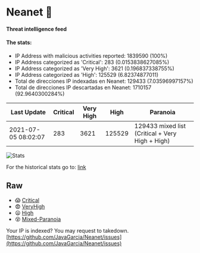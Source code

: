 # Neanet :hocho:
#### Threat intelligence feed
#### The stats:

- IP Address with malicious activities reported: 1839590 (100%)
- IP Address categorized as 'Critical':  283 (0.0153838627085%)
- IP Address categorized as 'Very High':  3621 (0.196837338755%)
- IP Address categorized as 'High':  125529 (6.82374877011)
- Total de direcciones IP indexadas en Neanet:  129433 (7.03596997157%)
- Total de direcciones IP descartadas en Neanet:  1710157 (92.9640300284%)

| Last Update | Critical | Very High | High | Paranoia |
| --- | --- | --- | --- | --- |
| 2021-07-05 08:02:07 | 283 | 3621 | 125529 | 129433 mixed list (Critical + Very High + High)|

![Stats](https://docs.google.com/spreadsheets/d/e/2PACX-1vSnaNMIXVabIpDJjufMlzH7poXnshF3mgd8Is1g9ytUEzVsP5my4Trn8f-xkoLLQ38xpL3HtmUexLo6/pubchart?oid=501124687&format=image)

For the historical stats go to: [link](/stats.csv)
## Raw
- :scream: [Critical](https://raw.githubusercontent.com/JavaGarcia/Neanet/master/blacklists/neanet_critical.txt)
- :fearful: [VeryHigh](https://raw.githubusercontent.com/JavaGarcia/Neanet/master/blacklists/neanet_veryHigh.txtt)
- :frowning: [High](https://raw.githubusercontent.com/JavaGarcia/Neanet/master/blacklists/neanet_high.txt)
- :dizzy_face: [Mixed-Paranoia](https://raw.githubusercontent.com/JavaGarcia/Neanet/master/blacklists/neanet_all.txt)


Your IP is indexed? You may request to takedown. [https://github.com/JavaGarcia/Neanet/issues](https://github.com/JavaGarcia/Neanet/issues)






































































































































































































































































































































































































































































































































































































































































































































































































































































































































































































































































































































































































































































































































































































































































































































































































































































































































































































































































































































































































































































































































































































































































































































































































































































































































































































































































































































































































































































































































































































































































































































































































































































































































































































































































































































































































































































































































































































































































































































































































































































































































































































































































































































































































































































































































































































































































































































































































































































































































































































































































































































































































































































































































































































































































































































































































































































































































































































































































































































































































































































































































































































































































































































































































































































































































































































































































































































































































































































































































































































































































































































































































































































































































































































































































































































































































